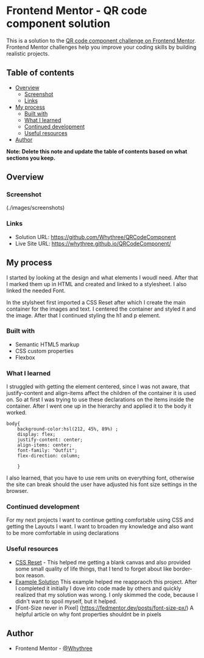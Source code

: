 # Frontend Mentor - QR code component solution

This is a solution to the [QR code component challenge on Frontend Mentor](https://www.frontendmentor.io/challenges/qr-code-component-iux_sIO_H). Frontend Mentor challenges help you improve your coding skills by building realistic projects. 

## Table of contents

- [Overview](#overview)
  - [Screenshot](#screenshot)
  - [Links](#links)
- [My process](#my-process)
  - [Built with](#built-with)
  - [What I learned](#what-i-learned)
  - [Continued development](#continued-development)
  - [Useful resources](#useful-resources)
- [Author](#author)


**Note: Delete this note and update the table of contents based on what sections you keep.**

## Overview

### Screenshot

(./images/screenshots)


### Links

- Solution URL: https://github.com/Whythree/QRCodeComponent
- Live Site URL: https://whythree.github.io/QRCodeComponent/

## My process
I started by looking at the design and what elements I woudl need. After that I marked them up in HTML and created and linked to a stylesheet. I also linked the needed Font. 

In the stylsheet  first imported a CSS Reset after which I create the main container for the images and text. I centered the container and styled it and the image. 
After that I continued styling the h1 and p element.
### Built with

- Semantic HTML5 markup
- CSS custom properties
- Flexbox


### What I learned

I struggled with getting the element centered, since I was not aware, that justify-content and align-items affect the children of the container it is used on. So at first I was trying to use these declarations on the items inside the container. After I went one up in the hierarchy and applied it to the body it worked. 

```
body{
    background-color:hsl(212, 45%, 89%) ;
    display: flex;
    justify-content: center;
    align-items: center;
    font-family: "Outfit";
    flex-direction: column;

    }
```

  I also learned, that you have to use rem units on everything font, otherwise the site can break should the user have adjusted his font size settings in the browser.   

  
### Continued development

For my next projects I want to continue getting comfortable using CSS and getting the Layouts I want. I want to broaden my knowledge and also want to be more comfortable in using declarations


### Useful resources

- [CSS Reset](https://gist.github.com/Asjas/4b0736108d56197fce0ec9068145b421) - This helped me getting a blank canvas and also provided some small quality of life things, that I tend to forget about like border-box reason.
- [Example Solution](https://www.frontendmentor.io/solutions/qrcode-solution-with-explanation-0LCmcOmbrj) This example helped me reappraoch this project. After I completed it initially I dove into code made by others and quickly realized that my solution was wrong. I only skimmed the code, because I didn't want to spoil myself, but it helped.
- [Font-Size never in Pixel] (https://fedmentor.dev/posts/font-size-px/) 
A helpful article on why font properties shouldnt be in pixels


## Author


- Frontend Mentor - [@Whythree](https://www.frontendmentor.io/profile/Whythree)



